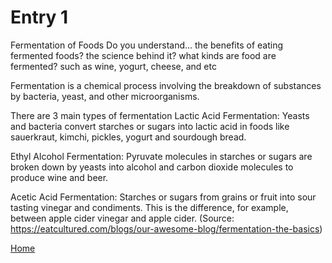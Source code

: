 # Entry 1

Fermentation of Foods
Do you understand... 
the benefits of eating fermented foods?
the science behind it?
what kinds are food are fermented?
such as wine, yogurt, cheese, and etc

Fermentation is a chemical process involving the breakdown of substances by bacteria, yeast, and other microorganisms.

There are 3 main types of fermentation
Lactic Acid Fermentation: Yeasts and bacteria convert starches or sugars into lactic acid in foods like sauerkraut, kimchi, pickles, yogurt and sourdough bread.

Ethyl Alcohol Fermentation: Pyruvate molecules in starches or sugars are broken down by yeasts into alcohol and carbon dioxide molecules to produce wine and beer.

Acetic Acid Fermentation: Starches or sugars from grains or fruit into sour tasting vinegar and condiments. This is the difference, for example, between apple cider vinegar and apple cider. 
(Source: https://eatcultured.com/blogs/our-awesome-blog/fermentation-the-basics)

[Home](../README.md)
